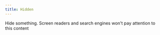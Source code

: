 ```yaml
---
title: Hidden
---
```


Hide something. Screen readers and search engines won't pay attention to this content